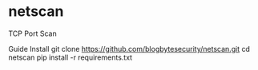 # netscan
TCP Port Scan

Guide Install
  git clone https://github.com/blogbytesecurity/netscan.git 
  cd netscan
  pip install -r requirements.txt
